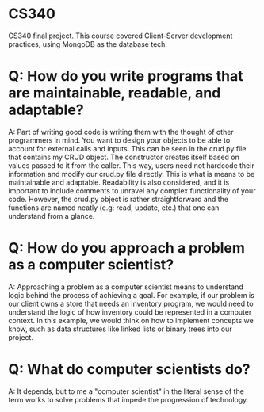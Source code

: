 # CS340
CS340 final project. This course covered Client-Server development practices, using MongoDB as the database tech.

# Q: How do you write programs that are maintainable, readable, and adaptable?
A: Part of writing good code is writing them with the thought of other programmers in mind. You want to design your objects to be able to account for external calls and inputs. This can be seen in the crud.py file that contains my CRUD object. The constructor creates itself based on values passed to it from the caller. This way, users need not hardcode their information and modify our crud.py file directly. This is what is means to be maintainable and adaptable. Readability is also considered, and it is important to include comments to unravel any complex functionality of your code. However, the crud.py object is rather straightforward and the functions are named neatly (e.g: read, update, etc.) that one can understand from a glance.

# Q: How do you approach a problem as a computer scientist?
A: Approaching a problem as a computer scientist means to understand logic behind the process of achieving a goal. For example, if our problem is our client owns a store that needs an inventory program, we would need to understand the logic of how inventory could be represented in a computer context. In this example, we would think on how to implement concepts we know, such as data structures like linked lists or binary trees into our project. 

# Q: What do computer scientists do?
A: It depends, but to me a "computer scientist" in the literal sense of the term works to solve problems that impede the progression of technology.

